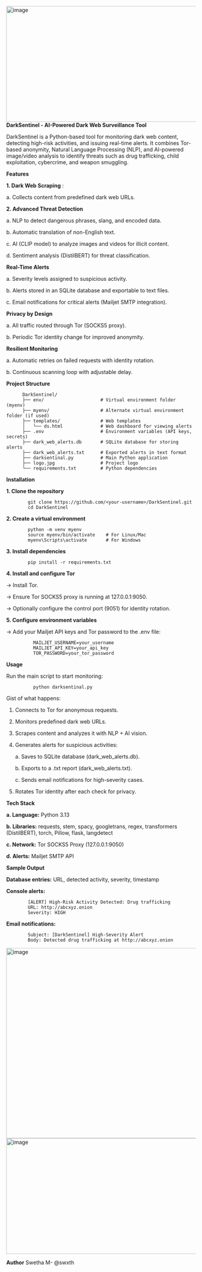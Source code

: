 <img width="1042" height="308" alt="image" src="https://github.com/user-attachments/assets/73af73fb-3df6-4d8e-88e8-f6486e5da5a3" />**DarkSentinel - AI-Powered Dark Web Surveillance Tool**

DarkSentinel is a Python-based tool for monitoring dark web content, detecting high-risk activities, and issuing real-time alerts. It combines Tor-based anonymity, Natural Language Processing (NLP), and AI-powered image/video analysis to identify threats such as drug trafficking, child exploitation, cybercrime, and weapon smuggling.

**Features**

**1. Dark Web Scraping** :

a. Collects content from predefined dark web URLs.

**2. Advanced Threat Detection**

a. NLP to detect dangerous phrases, slang, and encoded data.

b. Automatic translation of non-English text.

c. AI (CLIP model) to analyze images and videos for illicit content.

d. Sentiment analysis (DistilBERT) for threat classification.

**Real-Time Alerts**

a. Severity levels assigned to suspicious activity.

b. Alerts stored in an SQLite database and exportable to text files.

c. Email notifications for critical alerts (Mailjet SMTP integration).

**Privacy by Design**

a. All traffic routed through Tor (SOCKS5 proxy).

b. Periodic Tor identity change for improved anonymity.

**Resilient Monitoring**

a. Automatic retries on failed requests with identity rotation.

b. Continuous scanning loop with adjustable delay.

**Project Structure**

          DarkSentinel/
          ├── env/                     # Virtual environment folder (myenv)
          ├── myenv/                   # Alternate virtual environment folder (if used)
          ├── templates/               # Web templates
          │   └── ds.html              # Web dashboard for viewing alerts
          ├── .env                     # Environment variables (API keys, secrets)
          ├── dark_web_alerts.db       # SQLite database for storing alerts
          ├── dark_web_alerts.txt      # Exported alerts in text format
          ├── darksentinal.py          # Main Python application
          ├── logo.jpg                 # Project logo
          └── requirements.txt         # Python dependencies

**Installation**

**1. Clone the repository**

            git clone https://github.com/<your-username>/DarkSentinel.git
            cd DarkSentinel

**2. Create a virtual environment**

            python -m venv myenv
            source myenv/bin/activate    # For Linux/Mac
            myenv\Scripts\activate       # For Windows

**3. Install dependencies**
   
            pip install -r requirements.txt

**4. Install and configure Tor**

-> Install Tor.

-> Ensure Tor SOCKS5 proxy is running at 127.0.0.1:9050.

-> Optionally configure the control port (9051) for identity rotation.

**5. Configure environment variables**

-> Add your Mailjet API keys and Tor password to the .env file:

              MAILJET_USERNAME=your_username
              MAILJET_API_KEY=your_api_key
              TOR_PASSWORD=your_tor_password

**Usage**

Run the main script to start monitoring:

              python darksentinal.py

Gist of what happens:

1. Connects to Tor for anonymous requests.

2. Monitors predefined dark web URLs.

3. Scrapes content and analyzes it with NLP + AI vision.

4. Generates alerts for suspicious activities:

   a. Saves to SQLite database (dark_web_alerts.db).

   b. Exports to a .txt report (dark_web_alerts.txt).

   c. Sends email notifications for high-severity cases.

5. Rotates Tor identity after each check for privacy.

**Tech Stack**

**a. Language:** Python 3.13

**b. Libraries:** requests, stem, spacy, googletrans, regex, transformers (DistilBERT), torch, Pillow, flask, langdetect

**c. Network:** Tor SOCKS5 Proxy (127.0.0.1:9050)

**d. Alerts:** Mailjet SMTP API

**Sample Output**

**Database entries:** URL, detected activity, severity, timestamp

**Console alerts:**

            [ALERT] High-Risk Activity Detected: Drug trafficking
            URL: http://abcxyz.onion
            Severity: HIGH


**Email notifications:**

            Subject: [DarkSentinel] High-Severity Alert
            Body: Detected drug trafficking at http://abcxyz.onion

<img width="960" height="506" alt="image" src="https://github.com/user-attachments/assets/3b786bb8-12d2-4869-971f-09dd14a5058c" />
<img width="1042" height="308" alt="image" src="https://github.com/user-attachments/assets/58541c64-195f-4b2d-b0d1-fa4621f38b2e" />

**Author**
Swetha M- @swxth
